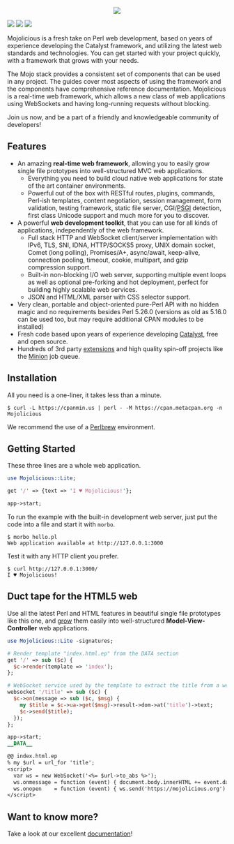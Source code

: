 
<p align="center">
  <a href="https://mojolicious.org">
    <img src="https://raw.github.com/mojolicious/mojo/master/lib/Mojolicious/resources/public/mojo/logo.png?raw=true" style="margin: 0 auto;">
  </a>
</p>

 [![](https://github.com/mojolicious/mojo/workflows/linux/badge.svg)](https://github.com/mojolicious/mojo/actions) [![](https://github.com/mojolicious/mojo/workflows/macos/badge.svg)](https://github.com/mojolicious/mojo/actions) [![](https://github.com/mojolicious/mojo/workflows/windows/badge.svg)](https://github.com/mojolicious/mojo/actions)

  Mojolicious is a fresh take on Perl web development, based on years of experience developing the Catalyst framework,
  and utilizing the latest web standards and technologies. You can get started with your project quickly, with a
  framework that grows with your needs.

  The Mojo stack provides a consistent set of components that can be used in any project. The guides cover most aspects
  of using the framework and the components have comprehensive reference documentation. Mojolicious is a real-time web
  framework, which allows a new class of web applications using WebSockets and having long-running requests without
  blocking.

  Join us now, and be a part of a friendly and knowledgeable community of developers!

## Features

  * An amazing **real-time web framework**, allowing you to easily grow single file prototypes into well-structured MVC
    web applications.
    * Everything you need to build cloud native web applications for state of the art container environments.
    * Powerful out of the box with RESTful routes, plugins, commands, Perl-ish templates, content negotiation, session
      management, form validation, testing framework, static file server, CGI/[PSGI](http://plackperl.org) detection,
      first class Unicode support and much more for you to discover.
  * A powerful **web development toolkit**, that you can use for all kinds of applications, independently of the web
    framework.
    * Full stack HTTP and WebSocket client/server implementation with IPv6, TLS, SNI, IDNA, HTTP/SOCKS5 proxy, UNIX
      domain socket, Comet (long polling), Promises/A+, async/await, keep-alive, connection pooling, timeout, cookie,
      multipart, and gzip compression support.
    * Built-in non-blocking I/O web server, supporting multiple event loops as well as optional pre-forking and hot
      deployment, perfect for building highly scalable web services.
    * JSON and HTML/XML parser with CSS selector support.
  * Very clean, portable and object-oriented pure-Perl API with no hidden magic and no requirements besides Perl 5.26.0
    (versions as old as 5.16.0 can be used too, but may require additional CPAN modules to be installed)
  * Fresh code based upon years of experience developing [Catalyst](http://www.catalystframework.org), free and open
    source.
  * Hundreds of 3rd party [extensions](https://metacpan.org/requires/distribution/Mojolicious) and high quality spin-off
    projects like the [Minion](https://metacpan.org/pod/Minion) job queue.

## Installation

  All you need is a one-liner, it takes less than a minute.

    $ curl -L https://cpanmin.us | perl - -M https://cpan.metacpan.org -n Mojolicious

  We recommend the use of a [Perlbrew](http://perlbrew.pl) environment.

## Getting Started

  These three lines are a whole web application.

```perl
use Mojolicious::Lite;

get '/' => {text => 'I ♥ Mojolicious!'};

app->start;
```

  To run the example with the built-in development web server, just put the code into a file and start it with `morbo`.

    $ morbo hello.pl
    Web application available at http://127.0.0.1:3000

  Test it with any HTTP client you prefer.

    $ curl http://127.0.0.1:3000/
    I ♥ Mojolicious!

## Duct tape for the HTML5 web

  Use all the latest Perl and HTML features in beautiful single file prototypes like this one, and
  [grow](https://docs.mojolicious.org/Mojolicious/Guides/Growing#Differences) them easily into well-structured
  **Model-View-Controller** web applications.

```perl
use Mojolicious::Lite -signatures;

# Render template "index.html.ep" from the DATA section
get '/' => sub ($c) {
  $c->render(template => 'index');
};

# WebSocket service used by the template to extract the title from a website
websocket '/title' => sub ($c) {
  $c->on(message => sub ($c, $msg) {
    my $title = $c->ua->get($msg)->result->dom->at('title')->text;
    $c->send($title);
  });
};

app->start;
__DATA__

@@ index.html.ep
% my $url = url_for 'title';
<script>
  var ws = new WebSocket('<%= $url->to_abs %>');
  ws.onmessage = function (event) { document.body.innerHTML += event.data };
  ws.onopen    = function (event) { ws.send('https://mojolicious.org') };
</script>
```

## Want to know more?

  Take a look at our excellent [documentation](https://docs.mojolicious.org)!
